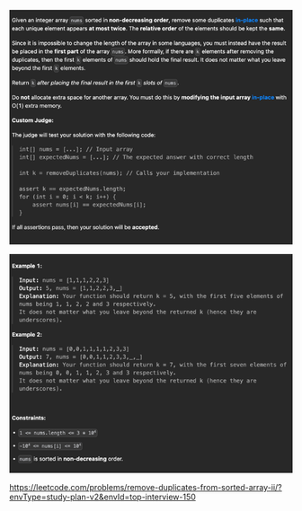 ![img.png](img.png)

![img_1.png](img_1.png)

https://leetcode.com/problems/remove-duplicates-from-sorted-array-ii/?envType=study-plan-v2&envId=top-interview-150
